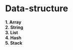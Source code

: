 # Data-structure

<b>1. Array</b> <br>
<b>2. String</b> <br>
<b>3. List</b> <br>
<b>4. Hash</b> <br>
<b>5. Stack</b> <br>
